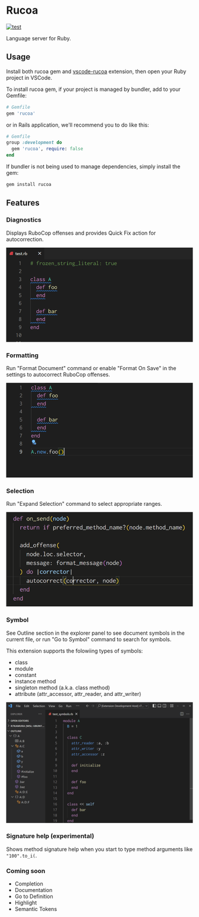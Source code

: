 # Rucoa

[![test](https://github.com/r7kamura/rucoa/actions/workflows/test.yml/badge.svg)](https://github.com/r7kamura/rucoa/actions/workflows/test.yml)

Language server for Ruby.

## Usage

Install both rucoa gem and [vscode-rucoa](https://marketplace.visualstudio.com/items?itemName=r7kamura.vscode-rucoa) extension, then open your Ruby project in VSCode.

To install rucoa gem, if your project is managed by bundler, add to your Gemfile:

```ruby
# Gemfile
gem 'rucoa'
```

or in Rails application, we'll recommend you to do like this:

```ruby
# Gemfile
group :development do
  gem 'rucoa', require: false
end
```

If bundler is not being used to manage dependencies, simply install the gem:

```bash
gem install rucoa
```

## Features

### Diagnostics

Displays RuboCop offenses and provides Quick Fix action for autocorrection.

![demo](images/diagnostics.gif)

### Formatting

Run "Format Document" command or enable "Format On Save" in the settings to autocorrect RuboCop offenses.

![demo](images/document-formatting.gif)

### Selection

Run "Expand Selection" command to select appropriate ranges.

![demo](images/selection-ranges.gif)

### Symbol

See Outline section in the explorer panel to see document symbols in the current file, or run "Go to Symbol" command to search for symbols.

This extension supports the folowiing types of symbols:

- class
- module
- constant
- instance method
- singleton method (a.k.a. class method)
- attribute (attr_accessor, attr_reader, and attr_writer)

![demo](images/document-symbol.gif)

### Signature help (experimental)

Shows method signature help when you start to type method arguments like `"100".to_i(`.

### Coming soon

- Completion
- Documentation
- Go to Definition
- Highlight
- Semantic Tokens
